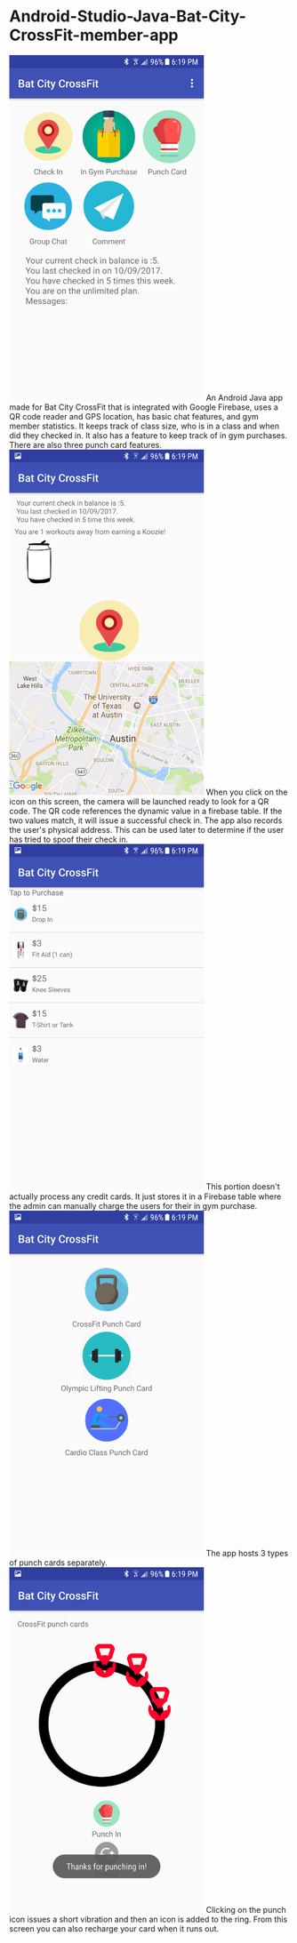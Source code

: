 # Android-Studio-Java-Bat-City-CrossFit-member-app


<img src="screenshots/screenshot1.png" width="350"/>
An Android Java app made for Bat City CrossFit that is integrated with Google Firebase, uses a QR code reader and GPS location,  
has basic chat features, and gym member statistics. 
It keeps track of class size, who is in a class and when did they checked in. 
It also has a feature to keep track of in gym purchases.
There are also three punch card features.
<img src="screenshots/screenshot2.png" width="350"/>
When you click on the icon on this screen, the camera will be launched ready to look for a QR code. 
The QR code references the dynamic value in a firebase table. If the two values match, it will issue a successful check in.
The app also records the user's physical address. This can be used later to determine if the user has tried to spoof their check in.
<img src="screenshots/screenshot3.png" width="350"/>
This portion doesn't actually process any credit cards. It just stores it in a Firebase table where the admin can manually charge the users for their in gym purchase.
<img src="screenshots/screenshot4.png" width="350"/>
The app hosts 3 types of punch cards separately. 
<img src="screenshots/screenshot5.png" width="350"/>
Clicking on the punch icon issues a short vibration and then an icon is added to the ring. From this screen you can also recharge your card when it runs out.
